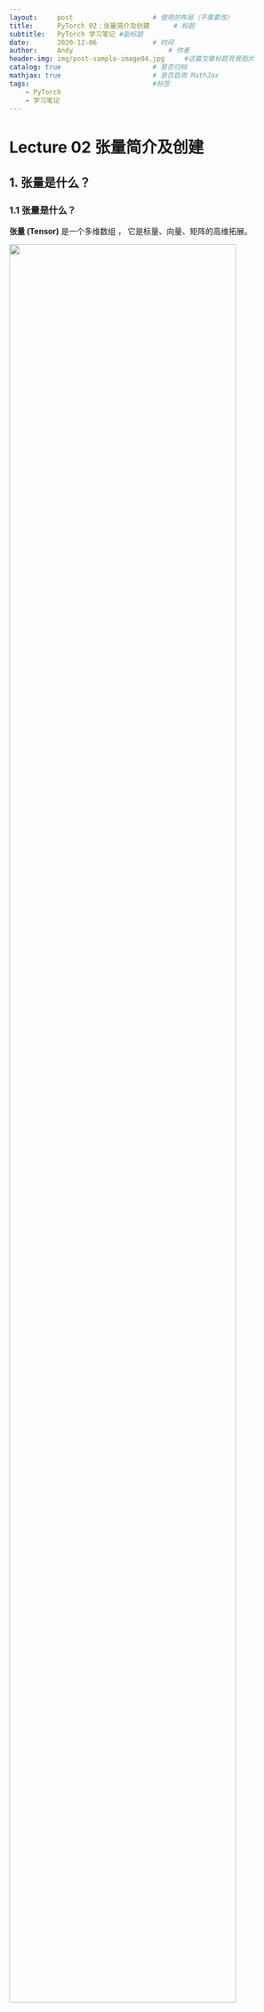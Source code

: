 ```yaml
---
layout:     post   				    # 使用的布局（不需要改）
title:      PyTorch 02：张量简介及创建  	# 标题 
subtitle:   PyTorch 学习笔记 #副标题
date:       2020-12-06				# 时间
author:     Andy 						# 作者
header-img: img/post-sample-image04.jpg 	#这篇文章标题背景图片
catalog: true 						# 是否归档
mathjax: true                       # 是否启用 MathJax
tags:								#标签
    - PyTorch
    - 学习笔记
---
```


# Lecture 02 张量简介及创建

## 1. 张量是什么？
### 1.1 张量是什么？

**张量 (Tensor)** 是一个多维数组 ， 它是标量、向量、矩阵的高维拓展。

<img src="http://andy-blog.oss-cn-beijing.aliyuncs.com/blog/2020-12-09-WX20201209-184407%402x.png" width="90%">

常见的灰度图像可以用一个矩阵 (2 维张量) 表示；而 RGB 彩色图像则需要用一个 3 维张量表示 (3 个维度分别表示图像的高度、宽度和 RGB 色彩通道)。

### 1.2 Tensor 与 Variable

Variable 是 `torch.autograd` 中的数据类型，主要用于封装 Tensor，进行 **自动求导**。

* `data`：被包装的 Tensor。
* `grad`：`data` 的梯度。
* `grad_fn`：创建 Tensor 的 Function，是自动求导的关键。
* `requires_grad`：指示是否需要梯度。
* `is_leaf`：指示是否是 (计算图中的) 叶子结点（张量）。

<img src="http://andy-blog.oss-cn-beijing.aliyuncs.com/blog/2020-12-09-WX20201209-184916%402x.png" width="38%">

PyTorch 0.4.0 版本开始，Variable 并入 Tensor。

* `dtype`：张量的数据类型，如 `torch.FloatTensor`、`torch.cuda.FloatTensor`。
* `shape`：张量的形状，如 `(64, 3, 224, 224)`。
* `device`：张量所在设备，GPU/CPU，是加速的关键。

<img src="http://andy-blog.oss-cn-beijing.aliyuncs.com/blog/2020-12-09-WX20201209-190443%402x.png" width="52%">

可以看到，目前的 Tensor 包含了 8 个主要属性，其中 4 个与数据相关，另外 4 个与梯度求导相关。

PyTorch 主要提供了以下 9 种数据类型：

<img src="http://andy-blog.oss-cn-beijing.aliyuncs.com/blog/2020-12-09-WX20201209-191038%402x.png" width="90%">

通常，使用最多的数据类型是 `torch.float32`，常用于卷积层的权重值，或者图像预处理之后都是默认为 32 位的浮点数。另外，`torch.int64` 也用的比较多，通常用 64 位整型来表示图像标签，在计算交叉熵的损失函数时需要注意这点。

## 2. 张量的创建

### 2.1 直接创建

#### `torch.tensor()`

**功能**：从 `data` 创建 `tensor`。

* `data`：数据，可以是 `list` 或者 `numpy`。
* `dtype`：数据类型，默认与 `data` 的一致。
* `device`：所在设备，`cuda` 或者 `cpu`。
* `requires_grad`：是否需要梯度。
* `pin_memory`：是否存于锁页内存，与转换效率有关，通常设为 `False`。

```python
torch.tensor(
    data,
    dtype=None,
    device=None,
    requires_grad=False,
    pin_memory=False
)
```

#### `torch.from_numpy(ndarray)`

**功能**：从 `numpy` 创建 `tensor`。

**注意事项**：从 `torch.from_numpy` 创建的 `tensor` 与原 `ndarray` **共享内存**，当修改其中一个的数据，另外一个也将会被改动。

<img src="http://andy-blog.oss-cn-beijing.aliyuncs.com/blog/2020-12-09-WX20201209-201008%402x.png" width="50%">

### 2.2 依据数值创建

#### `torch.zeros()`

**功能**：依 `size` 创建全 0 张量。

* `size`：张量的形状，如 `(3, 3)`、`(3, 224, 224)`。
* `out`：输出的张量，即将生成的全 0 张量赋值给 `out` 参数的变量。
* `layout`：内存中布局形式，有 `strided`、`sparse_coo` 等。通常采用默认的 `strided`；如果涉及稀疏张量可能需要设置为 `sparse_coo` 以提升读取效率。
* `device`：所在设备，gpu / cpu。
* `requires_grad`：是否需要梯度。

```python
torch.zeros(
    *size,
    out=None,
    dtype=None,
    layout=torch.strided,
    device=None,
    requires_grad=False
)
```

#### `torch.zeros_like()`

**功能**：依 `input` 形状创建全 0 张量。

* `intput`：创建与 `input` 同形状的全 0 张量。
* `dtype`：数据类型。
* `layout`：内存中布局形式。

```python
torch.zeros_like(
    input,
    dtype=None,
    layout=None,
    device=None,
    requires_grad=False
)
```

#### `torch.ones()`

**功能**：依 `size` 创建全 1 张量。

* `size`：张量的形状。
* `out`：输出的张量。
* `layout`：内存中布局形式。
* `device`：所在设备，gpu / cpu。
* `requires_grad`：是否需要梯度。

```python
torch.ones(
    *size,
    out=None,
    dtype=None,
    layout=torch.strided,
    device=None,
    requires_grad=False
)
```

#### `torch.ones_like()`

**功能**：依 `input` 形状创建全 1 张量。

* `intput`：创建与 `input` 同形状的全 1 张量。
* `dtype`：数据类型。
* `layout`：内存中布局形式。

```python
torch.ones_like(
    input,
    dtype=None,
    layout=None,
    device=None,
    requires_grad=False
)
```

#### `torch.full()`

**功能**：依 `size` 创建全部值均为 `fill_value` 的张量。

* `size`：张量的形状，如 `(3, 3)`。
* `fill_value`：张量的值。

```python
torch.full(
    size,
    fill_value,
    out=None,
    dtype=None,
    layout=torch.strided,
    device=None,
    requires_grad=False
)
```

#### `torch.full_like()`

**功能**：依 `input` 形状创建指定数据的张量。

* `intput`：创建与 `input` 同形状的全部值均为 `fill_value` 的张量。
* `fill_value`：张量的值。
* `dtype`：数据类型。
* `layout`：内存中布局形式。

```python
torch.full_like(
    input,
    fill_value,
    dtype=None,
    layout=None,
    device=None,
    requires_grad=False
)
```

#### `torch.arange()`

**功能**：创建等差的 1 维张量。

**注意事项**：数值区间为 `[start, end)`。

* `start`：数列起始值。
* `end`：数列 “结束值”（无法取到）。
* `step`：数列公差，默认为 1。

```python
torch.arange(
    start=0,
    end,
    step=1,
    out=None,
    dtype=None,
    layout=torch.strided,
    device=None,
    requires_grad=False
)
```

#### `torch.linspace()`

**功能**：创建均分的 1 维张量。

**注意事项**：数值区间为 `[start, end]`。

* `start`：数列起始值。
* `end`：数列结束值。
* `steps`：数列长度。

```python
torch.linspace(
    start,
    end,
    steps=100,
    out=None,
    dtype=None,
    layout=torch.strided,
    device=None,
    requires_grad=False
)
```

#### `torch.logspace()`

**功能**：创建对数均分的 1 维张量。

**注意事项**：长度为 `steps`，底为 `base`。

* `start`：数列起始值。
* `end`：数列结束值。
* `steps`：数列长度。
* `base`：对数函数的底，默认为 10。

```python
torch.logspace(
    start,
    end,
    steps=100,
    base=10.0,
    out=None,
    dtype=None,
    layout=torch.strided,
    device=None,
    requires_grad=False
)
```

#### `torch.eye()`

**功能**：创建单位对角矩阵（2 维张量）。

**注意事项**：默认为方阵。

* `n`：矩阵行数。
* `m`：矩阵列数。

```python
torch.eye(
    n,
    m=None,
    out=None,
    dtype=None,
    layout=torch.strided,
    device=None,
    requires_grad=False
)
```

### 2.3 依概率分布创建张量

#### `torch.normal()`

**功能**：生成正态分布（高斯分布）。

* `mean`：均值。
* `std`：标准差。

**四种模式**： 

* `mean` 为 **标量**，`std` 为 **标量**。
* `mean` 为 **标量**，`std` 为 **张量**。
* `mean` 为 **张量**，`std` 为 **标量**。
* `mean` 为 **张量**，`std` 为 **张量**。

```python
# mean 和 std 中至少有一个是张量，从不同的正态分布中采样得到，无需指定 size。
torch.normal(
    mean,
    std,
    out=None
)

# mean 和 std 均为标量，从相同的正态分布中采样得到，需要指定 size。
torch.normal(
    mean,
    std,
    size,
    out=None
)
```

#### `torch.randn()`

**功能**：依 `size` 生成 **标准正态分布** 张量。

* `size`：张量的形状。
* `out`：输出的张量。
* `layout`：内存中布局形式。
* `device`：所在设备，gpu / cpu。
* `requires_grad`：是否需要梯度。

```python
torch.randn(
    *size,
    out=None,
    dtype=None,
    layout=torch.strided,
    device=None,
    requires_grad=False
)
```

#### `torch.randn_like()`

**功能**：依 `input` 生成 **标准正态分布** 张量。

* `intput`：创建与 `input` 同形状的标准正态分布张量。
* `dtype`：数据类型。
* `layout`：内存中布局形式。

```python
torch.randn_like(
    input,
    dtype=None,
    layout=None,
    device=None,
    requires_grad=False
)
```

#### `torch.rand()`

**功能**：在区间 [0, 1) 上，依 `size` 生成 **均匀分布** 张量。

* `size`：张量的形状。
* `out`：输出的张量。
* `layout`：内存中布局形式。
* `device`：所在设备，gpu / cpu。
* `requires_grad`：是否需要梯度。

```python
torch.rand(
    *size,
    out=None,
    dtype=None,
    layout=torch.strided,
    device=None,
    requires_grad=False
)
```

#### `torch.rand_like()`

**功能**：在区间 [0, 1) 上，依 `input` 生成 **均匀分布** 张量。

* `intput`：创建与 `input` 同形状的 [0, 1) 均匀分布张量。
* `dtype`：数据类型。
* `layout`：内存中布局形式。

```python
torch.rand_like(
    input,
    dtype=None,
    layout=None,
    device=None,
    requires_grad=False
)
```

#### `torch.randint()`

**功能**：区间 [low, high) 上，依 `size` 生成 **整数均匀分布** 张量。

* `low`：区间下界。
* `high`：区间上界。
* `size`：张量的形状。
* `out`：输出的张量。
* `layout`：内存中布局形式。
* `device`：所在设备，gpu / cpu。
* `requires_grad`：是否需要梯度。

```python
torch.randint(
    low=0,
    high,
    size,
    out=None,
    dtype=None,
    layout=torch.strided,
    device=None,
    requires_grad=False
)
```

#### `torch.randint_like()`

**功能**：在区间 [low, high) 上，依 `input` 生成 **整数均匀分布** 张量。

* `low`：区间下界。
* `high`：区间上界。
* `intput`：创建与 `input` 同形状的 [low, high) 整数均匀分布张量。
* `dtype`：数据类型。
* `layout`：内存中布局形式。

```python
torch.rand_like(
    low=0,
    high,
    input,
    dtype=None,
    layout=None,
    device=None,
    requires_grad=False
)
```

#### `torch.randperm()`

**功能**：生成生成从 0 到 n-1 的随机排列张量，通常用来生成乱序的索引。

* `n`：张量的长度。

```python
torch.randperm(
    n,
    out=None,
    dtype=torch.int64,
    layout=torch.strided,
    device=None,
    requires_grad=False
)
```

#### `torch.bernoulli()`

**功能**：以 `input` 为概率，生成伯努力分布（0-1 分布，两点分布）。

* `input`：概率值。

```python
torch.bernoulli(
    input,
    *,
    generator=None,
    out=None
)
```

## 3. 总结

本节课介绍了 PyTorch 中的数据结构 —— 张量 (Tensor)，它是 PyTorch 中最基础的概念，其参与了整个运算过程。这里我们介绍了张量的概念和属性，如 `data`、`device`、`dtype` 等，并介绍了张量的基本创建方法，如直接创建、依数值创建和依概率分布创建等。

下节内容：张量操作与线性回归
